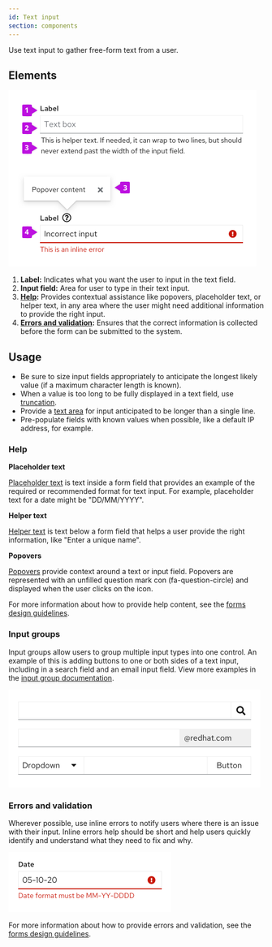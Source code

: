 ```yaml
---
id: Text input
section: components
---
```


Use text input to gather free-form text from a user.

## Elements

<img src="./img/textinput-elements.png" alt="Text input elements" width="488"/>

1. **Label:** Indicates what you want the user to input in the text field.
2. **Input field:** Area for user to type in their text input.
3. **[Help](#help):** Provides contextual assistance like popovers, placeholder text, or helper text, in any area where the user might need additional information to provide the right input.
4. **[Errors and validation](#errors-and-validation):** Ensures that the correct information is collected before the form can be submitted to the system.

## Usage
* Be sure to size input fields appropriately to anticipate the longest likely value (if a maximum character length is known).
* When a value is too long to be fully displayed in a text field, use [truncation](/ux-writing/truncation).
* Provide a [text area](/components/text-area) for input anticipated to be longer than a single line.
* Pre-populate fields with known values when possible, like a default IP address, for example.

### Help
**Placeholder text**

[Placeholder text](/components/forms/design-guidelines#placeholder-text) is text inside a form field that provides an example of the required or recommended format for text input. For example, placeholder text for a date might be "DD/MM/YYYY".

**Helper text**

[Helper text](/components/forms/design-guidelines#helper-text) is text below a form field that helps a user provide the right information, like "Enter a unique name".


**Popovers**

[Popovers](/components/forms/design-guidelines#popovers) provide context around a text or input field. Popovers are represented with an unfilled question mark con (fa-question-circle) and displayed when the user clicks on the icon.

For more information about how to provide help content, see  the [forms design guidelines](/components/forms/design-guidelines#user-help).

### Input groups

Input groups allow users to group multiple input types into one control. An example of this is adding buttons to one or both sides of a text input, including in a search field and an email input field. View more examples in the [input group documentation](/components/input-group).

<img src="./img/input-group.png" alt="Example of input groups" width="496"/>

### Errors and validation
Wherever possible, use inline errors to notify users where there is an issue with their input. Inline errors help should be short and help users quickly identify and understand what they need to fix and why.

<img src="./img/error.png" alt="error and validation example" width="320"/>

For more information about how to provide errors and validation, see  the [forms design guidelines](/components/forms/design-guidelines#errors-and-validation).

